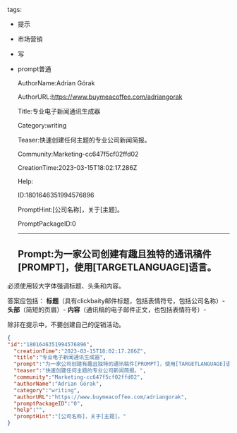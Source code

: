   tags: 
- 提示
- 市场营销
- 写
- prompt普通

  AuthorName:Adrian Górak

  AuthorURL:https://www.buymeacoffee.com/adriangorak

  Title:专业电子新闻通讯生成器

  Category:writing

  Teaser:快速创建任何主题的专业公司新闻简报。

  Community:Marketing-cc647f5cf02ffd02

  CreationTime:2023-03-15T18:02:17.286Z

  Help:

  ID:1801646351994576896

  PromptHint:[公司名称]，关于[主题]。

  PromptPackageID:0

  ---

  ## Prompt:为一家公司创建有趣且独特的通讯稿件[PROMPT]，使用[TARGETLANGUAGE]语言。

必须使用较大字体强调标题、头条和内容。

答案应包括：
**标题**（具有clickbaity邮件标题，包括表情符号，包括公司名称）-
**头部**（简短的页眉）-
**内容**（通讯稿的电子邮件正文，也包括表情符号）-

除非在提示中，不要创建自己的促销活动。

  ```json
  {
  "id":"1801646351994576896",
    "creationTime":"2023-03-15T18:02:17.286Z",
    "title":"专业电子新闻通讯生成器",
    "prompt":"为一家公司创建有趣且独特的通讯稿件[PROMPT]，使用[TARGETLANGUAGE]语言。\n\n必须使用较大字体强调标题、头条和内容。\n\n答案应包括：\n**标题**（具有clickbaity邮件标题，包括表情符号，包括公司名称）-\n**头部**（简短的页眉）-\n**内容**（通讯稿的电子邮件正文，也包括表情符号）-\n\n除非在提示中，不要创建自己的促销活动。",
    "teaser":"快速创建任何主题的专业公司新闻简报。",
    "community":"Marketing-cc647f5cf02ffd02",
    "authorName":"Adrian Górak",
    "category":"writing",
    "authorURL":"https://www.buymeacoffee.com/adriangorak",
    "promptPackageID":"0",
    "help":"",
    "promptHint":"[公司名称]，关于[主题]。"
  }
  ```
